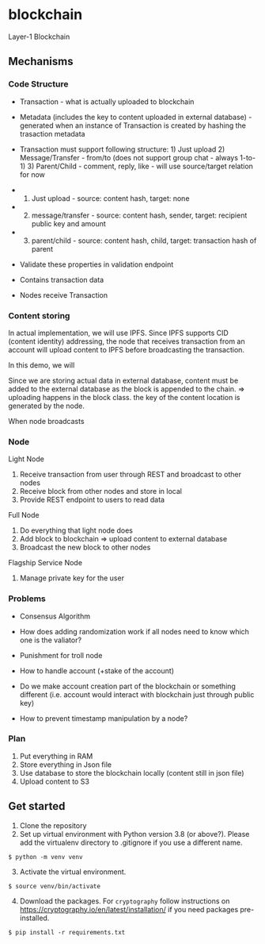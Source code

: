 # blockchain

Layer-1 Blockchain

## Mechanisms

### Code Structure

- Transaction - what is actually uploaded to blockchain

* Metadata (includes the key to content uploaded in external database) - generated when an instance of Transaction is created by hashing the trasaction metadata
* Transaction must support following structure: 1) Just upload 2) Message/Transfer - from/to (does not support group chat - always 1-to-1) 3) Parent/Child - comment, reply, like - will use source/target relation for now
* 1. Just upload - source: content hash, target: none
* 2. message/transfer - source: content hash, sender, target: recipient public key and amount
* 3. parent/child - source: content hash, child, target: transaction hash of parent
* Validate these properties in validation endpoint

* Contains transaction data
* Nodes receive Transaction

### Content storing

In actual implementation, we will use IPFS. Since IPFS supports CID (content identity) addressing, the node that receives transaction from an account will upload content to IPFS before broadcasting the transaction.

In this demo, we will

Since we are storing actual data in external database, content must be added to the external database as the block is appended to the chain. => uploading happens in the block class. the key of the content location is generated by the node.

When node broadcasts

### Node

Light Node

1. Receive transaction from user through REST and broadcast to other nodes
2. Receive block from other nodes and store in local
3. Provide REST endpoint to users to read data

Full Node

1. Do everything that light node does
2. Add block to blockchain => upload content to external database
3. Broadcast the new block to other nodes

Flagship Service Node

1. Manage private key for the user

### Problems

- Consensus Algorithm

* How does adding randomization work if all nodes need to know which one is the valiator?

- Punishment for troll node

- How to handle account (+stake of the account)

* Do we make account creation part of the blockchain or something different (i.e. account would interact with blockchain just through public key)

- How to prevent timestamp manipulation by a node?

### Plan

1. Put everything in RAM
2. Store everything in Json file
3. Use database to store the blockchain locally (content still in json file)
4. Upload content to S3

## Get started

1. Clone the repository
2. Set up virtual environment with Python version 3.8 (or above?). Please add the virtualenv directory to .gitignore if you use a different name.

```
$ python -m venv venv
```

3. Activate the virtual environment.

```
$ source venv/bin/activate
```

4. Download the packages. For `cryptography` follow instructions on https://cryptography.io/en/latest/installation/ if you need packages pre-installed.

```
$ pip install -r requirements.txt
```
